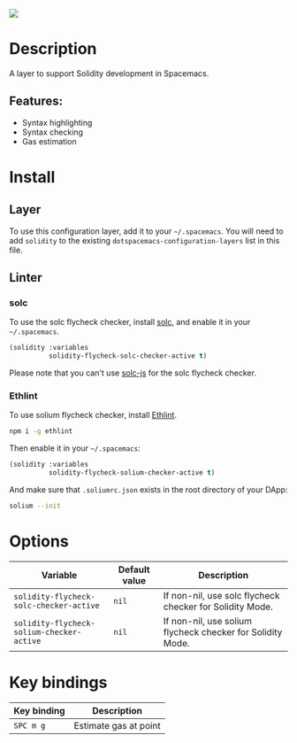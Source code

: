 ![](img/solidity.png)

# Description

A layer to support Solidity development in Spacemacs.

## Features:

-   Syntax highlighting
-   Syntax checking
-   Gas estimation

# Install

## Layer

To use this configuration layer, add it to your `~/.spacemacs`. You will
need to add `solidity` to the existing
`dotspacemacs-configuration-layers` list in this file.

## Linter

### solc

To use the solc flycheck checker, install
[solc](https://solidity.readthedocs.io), and enable it in your
`~/.spacemacs`.

``` commonlisp
(solidity :variables
          solidity-flycheck-solc-checker-active t)
```

Please note that you can't use
[solc-js](https://github.com/ethereum/solc-js) for the solc flycheck
checker.

### Ethlint

To use solium flycheck checker, install
[Ethlint](https://github.com/duaraghav8/Ethlint).

``` bash
npm i -g ethlint
```

Then enable it in your `~/.spacemacs`:

``` commonlisp
(solidity :variables
          solidity-flycheck-solium-checker-active t)
```

And make sure that `.soliumrc.json` exists in the root directory of your
DApp:

``` bash
solium --init
```

# Options

| Variable                                  | Default value | Description                                                |
|-------------------------------------------|---------------|------------------------------------------------------------|
| `solidity-flycheck-solc-checker-active`   | `nil`         | If non-nil, use solc flycheck checker for Solidity Mode.   |
| `solidity-flycheck-solium-checker-active` | `nil`         | If non-nil, use solium flycheck checker for Solidity Mode. |

# Key bindings

| Key binding | Description           |
|-------------|-----------------------|
| `SPC m g`   | Estimate gas at point |
